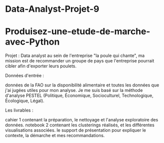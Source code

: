 # Data-Analyst-Projet-9
# Produisez-une-etude-de-marche-avec-Python
Projet : Data analyst au sein de l'entreprise "la poule qui chante", ma mission est de recommander un groupe de pays que l'entreprise pourrait cibler afin d'exporter leurs poulets.

Données d'entrée :

données de la FAO sur la disponibilité alimentaire
et toutes les données que j'ai jugées utiles pour mon analyse. Je me suis basé sur la méthode d'analyse PESTEL (Politique, Économique, Socioculturel, Technologique, Écologique, Légal).

Les livrables :

cahier 1 contenant la préparation, le nettoyage et l'analyse exploratoire des données.
notebook 2 contenant les clusterings réalisés, et les différentes visualisations associées.
le support de présentation pour expliquer le contexte, la démarche et mes recommandations.
